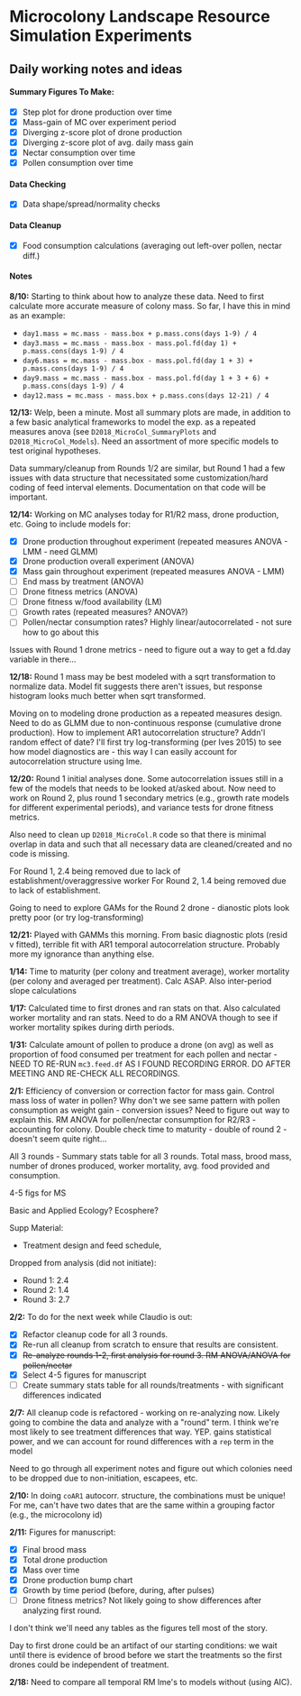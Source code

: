 # Microcolony Landscape Resource Simulation Experiments
## Daily working notes and ideas

#### Summary Figures To Make: 
- [x] Step plot for drone production over time
- [x] Mass-gain of MC over experiment period
- [x] Diverging z-score plot of drone production
- [x] Diverging z-score plot of avg. daily mass gain
- [x] Nectar consumption over time
- [x] Pollen consumption over time

#### Data Checking
- [x] Data shape/spread/normality checks 

#### Data Cleanup
- [x] Food consumption calculations (averaging out left-over pollen, nectar diff.)


#### Notes
**8/10:** Starting to think about how to analyze these data.  Need to first calculate more accurate measure of colony mass.  So far, I have this in mind as an example:

* `day1.mass = mc.mass - mass.box + p.mass.cons(days 1-9) / 4` 
* `day3.mass = mc.mass - mass.box - mass.pol.fd(day 1) + p.mass.cons(days 1-9) / 4`
* `day6.mass = mc.mass - mass.box - mass.pol.fd(day 1 + 3) + p.mass.cons(days 1-9) / 4`
* `day9.mass = mc.mass - mass.box - mass.pol.fd(day 1 + 3 + 6) + p.mass.cons(days 1-9) / 4`
* `day12.mass = mc.mass - mass.box + p.mass.cons(days 12-21) / 4`

**12/13:** Welp, been a minute.  Most all summary plots are made, in addition to a few basic analytical frameworks to model the exp. as a repeated measures anova (see `D2018_MicroCol_SummaryPlots` and `D2018_MicroCol_Models`).  Need an assortment of more specific models to test original hypotheses.  

Data summary/cleanup from Rounds 1/2 are similar, but Round 1 had a few issues with data structure that necessitated some customization/hard coding of feed interval elements.  Documentation on that code will be important.  

**12/14:** Working on MC analyses today for R1/R2 mass, drone production, etc.  Going to include models for:

- [x] Drone production throughout experiment (repeated measures ANOVA - LMM - need GLMM)
- [x] Drone production overall experiment (ANOVA) 
- [x] Mass gain throughout experiment (repeated measures ANOVA - LMM) 
- [ ] End mass by treatment (ANOVA)
- [ ] Drone fitness metrics (ANOVA)
- [ ] Drone fitness w/food availability (LM)
- [ ] Growth rates (repeated measures? ANOVA?) 
- [ ] Pollen/nectar consumption rates? Highly linear/autocorrelated - not sure how to go about this

Issues with Round 1 drone metrics - need to figure out a way to get a fd.day variable in there...

**12/18:** Round 1 mass may be best modeled with a sqrt transformation to normalize data.  Model fit suggests there aren't issues, but response histogram looks much better when sqrt transformed. 

Moving on to modeling drone production as a repeated measures design.  Need to do as GLMM due to non-continuous response (cumulative drone production).  How to implement AR1 autocorrelation structure? Addn'l random effect of date? I'll first try log-transforming (per Ives 2015) to see how model diagnostics are - this way I can easily account for autocorrelation structure using lme.  

**12/20:** Round 1 initial analyses done.  Some autocorrelation issues still in a few of the models that needs to be looked at/asked about.  Now need to work on Round 2, plus round 1 secondary metrics (e.g., growth rate models for different experimental periods), and variance tests for drone fitness metrics.  

Also need to clean up `D2018_MicroCol.R` code so that there is minimal overlap in data and such that all necessary data are cleaned/created and no code is missing.

For Round 1, 2.4 being removed due to lack of establishment/overaggressive worker
For Round 2, 1.4 being removed due to lack of establishment.

Going to need to explore GAMs for the Round 2 drone - dianostic plots look pretty poor (or try log-transforming)

**12/21:** Played with GAMMs this morning.  From basic diagnostic plots (resid v fitted), terrible fit with AR1 temporal autocorrelation structure.  Probably more my ignorance than anything else.  

**1/14:** Time to maturity (per colony and treatment average), worker mortality (per colony and averaged per treatment).  Calc ASAP. Also inter-period slope calculations

**1/17:** Calculated time to first drones and ran stats on that.  Also calculated worker mortality and ran stats. Need to do a RM ANOVA though to see if worker mortality spikes during dirth periods. 

**1/31:** Calculate amount of pollen to produce a drone (on avg) as well as proportion of food consumed per treatment for each pollen and nectar - NEED TO RE-RUN `mc3.feed.df` AS I FOUND RECORDING ERROR.  DO AFTER MEETING AND RE-CHECK ALL RECORDINGS.

**2/1:** Efficiency of conversion or correction factor for mass gain.  Control mass loss of water in pollen?  Why don't we see same pattern with pollen consumption as weight gain - conversion issues?  Need to figure out way to explain this.   RM ANOVA for pollen/nectar consumption for R2/R3 - accounting for colony.  Double check time to maturity - double of round 2 - doesn't seem quite right...

All 3 rounds - Summary stats table for all 3 rounds.  Total mass, brood mass, number of drones produced, worker mortality, avg. food provided and consumption.

4-5 figs for MS 

Basic and Applied Ecology? Ecosphere? 

Supp Material: 
- Treatment design and feed schedule, 

Dropped from analysis (did not initiate): 
- Round 1: 2.4
- Round 2: 1.4
- Round 3: 2.7

**2/2:** To do for the next week while Claudio is out:
- [x] Refactor cleanup code for all 3 rounds.  
- [x] Re-run all cleanup from scratch to ensure that results are consistent.  
- [x] ~~Re-analyze rounds 1-2, first analysis for round 3.  RM ANOVA/ANOVA for pollen/nectar~~ 
- [x] Select 4-5 figures for manuscript 
- [ ] Create summary stats table for all rounds/treatments - with significant differences indicated 

**2/7:** All cleanup code is refactored - working on re-analyzing now.  Likely going to combine the data and analyze with a "round" term.  I think we're most likely to see treatment differences that way.  YEP.  gains statistical power, and we can account for round differences with a `rep` term in the model

Need to go through all experiment notes and figure out which colonies need to be dropped due to non-initiation, escapees, etc.

**2/10:** In doing `coAR1` autocorr. structure, the combinations must be unique!  For me, can't have two dates that are the same within a grouping factor (e.g., the microcolony id) 

**2/11:** Figures for manuscript: 
- [x] Final brood mass
- [x] Total drone production 
- [x] Mass over time
- [x] Drone production bump chart
- [x] Growth by time period (before, during, after pulses) 
- [ ] Drone fitness metrics? Not likely going to show differences after analyzing first round.  

I don't think we'll need any tables as the figures tell most of the story. 

Day to first drone could be an artifact of our starting conditions: we wait until there is evidence of brood before we start the treatments so the first drones could be independent of treatment.

**2/18:** Need to compare all temporal RM lme's to models without (using AIC). 